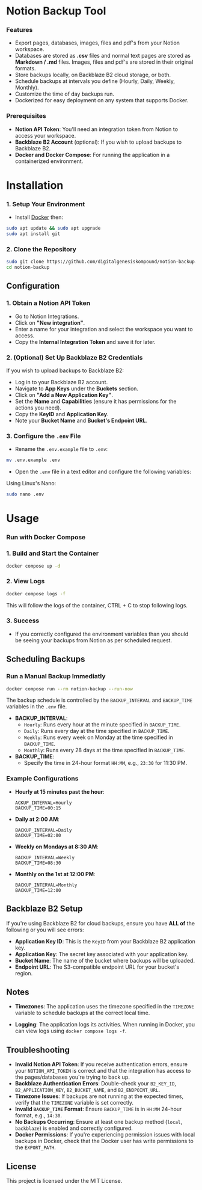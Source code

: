 # Notion Backup Tool

### Features

- Export pages, databases, images, files and pdf's from your Notion workspace.
- Databases are stored as **.csv** files and normal text pages are stored as **Markdown / .md** files. Images, files and pdf's are stored in their original formats.
- Store backups locally, on Backblaze B2 cloud storage, or both.
- Schedule backups at intervals you define (Hourly, Daily, Weekly, Monthly).
- Customize the time of day backups run.
- Dockerized for easy deployment on any system that supports Docker.

### Prerequisites

- **Notion API Token**: You'll need an integration token from Notion to access your workspace.
- **Backblaze B2 Account** (optional): If you wish to upload backups to Backblaze B2.
- **Docker and Docker Compose**: For running the application in a containerized environment.

# Installation

### 1. Setup Your Environment

- Install [Docker](https://docs.docker.com/engine/install/) then:

```bash
sudo apt update && sudo apt upgrade
sudo apt install git
```

### 2. Clone the Repository

```bash
sudo git clone https://github.com/digitalgenesiskompound/notion-backup.git
cd notion-backup
```

## Configuration

### 1. Obtain a Notion API Token

- Go to Notion Integrations.
- Click on **"New integration"**.
- Enter a name for your integration and select the workspace you want to access.
- Copy the **Internal Integration Token** and save it for later.

### 2. (Optional) Set Up Backblaze B2 Credentials

If you wish to upload backups to Backblaze B2:

- Log in to your Backblaze B2 account.
- Navigate to **App Keys** under the **Buckets** section.
- Click on **"Add a New Application Key"**.
- Set the **Name** and **Capabilities** (ensure it has permissions for the actions you need).
- Copy the **KeyID** and **Application Key**.
- Note your **Bucket Name** and **Bucket's Endpoint URL**.

### 3. Configure the `.env` File

- Rename the `.env.example` file to `.env`:

```bash
mv .env.example .env
```

- Open the `.env` file in a text editor and configure the following variables:

Using Linux's Nano:
```bash
sudo nano .env
```

# Usage

### Run with Docker Compose

### 1. Build and Start the Container

```bash
docker compose up -d
```

### 2. View Logs

```bash
docker compose logs -f
```

This will follow the logs of the container, CTRL + C to stop following logs.

### 3. Success

- If you correctly configured the environment variables than you should be seeing your backups from Notion as per scheduled request.

## Scheduling Backups

### Run a Manual Backup Immediatly

```bash
docker compose run --rm notion-backup --run-now
```

The backup schedule is controlled by the `BACKUP_INTERVAL` and `BACKUP_TIME` variables in the `.env` file.

- **BACKUP_INTERVAL**:
    - `Hourly`: Runs every hour at the minute specified in `BACKUP_TIME`.
    - `Daily`: Runs every day at the time specified in `BACKUP_TIME`.
    - `Weekly`: Runs every week on Monday at the time specified in `BACKUP_TIME`.
    - `Monthly`: Runs every 28 days at the time specified in `BACKUP_TIME`.
- **BACKUP_TIME**:
    - Specify the time in 24-hour format `HH:MM`, e.g., `23:30` for 11:30 PM.

### Example Configurations

- **Hourly at 15 minutes past the hour**:
    
    ```
    ACKUP_INTERVAL=Hourly
    BACKUP_TIME=00:15
    ```
    
- **Daily at 2:00 AM**:
    
    ```
    BACKUP_INTERVAL=Daily
    BACKUP_TIME=02:00
    ```
    
- **Weekly on Mondays at 8:30 AM**:
    
    ```
    BACKUP_INTERVAL=Weekly
    BACKUP_TIME=08:30
    ```
    
- **Monthly on the 1st at 12:00 PM**:
    
    ```
    BACKUP_INTERVAL=Monthly
    BACKUP_TIME=12:00
    ```
    

## Backblaze B2 Setup

If you're using Backblaze B2 for cloud backups, ensure you have **ALL  of** the following or you will see errors:

- **Application Key ID**: This is the `KeyID` from your Backblaze B2 application key.
- **Application Key**: The secret key associated with your application key.
- **Bucket Name**: The name of the bucket where backups will be uploaded.
- **Endpoint URL**: The S3-compatible endpoint URL for your bucket's region.

## Notes

- **Timezones**: The application uses the timezone specified in the `TIMEZONE` variable to schedule backups at the correct local time.
    
- **Logging**: The application logs its activities. When running in Docker, you can view logs using `docker compose logs -f`.

## Troubleshooting

- **Invalid Notion API Token**: If you receive authentication errors, ensure your `NOTION_API_TOKEN` is correct and that the integration has access to the pages/databases you're trying to back up.
- **Backblaze Authentication Errors**: Double-check your `B2_KEY_ID`, `B2_APPLICATION_KEY`, `B2_BUCKET_NAME`, and `B2_ENDPOINT_URL`.
- **Timezone Issues**: If backups are not running at the expected times, verify that the `TIMEZONE` variable is set correctly.
- **Invalid `BACKUP_TIME` Format**: Ensure `BACKUP_TIME` is in `HH:MM` 24-hour format, e.g., `14:30`.
- **No Backups Occurring**: Ensure at least one backup method (`local`, `backblaze`) is enabled and correctly configured.
- **Docker Permissions**: If you're experiencing permission issues with local backups in Docker, check that the Docker user has write permissions to the `EXPORT_PATH`.

## License

This project is licensed under the MIT License.
